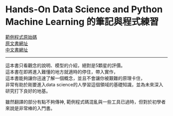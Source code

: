 # Hands-On Data Science and Python Machine Learning 的筆記與程式練習

[範例程式原始碼](https://github.com/packtpublishing/hands-on-data-science-and-python-machine-learning)<br>
[原文書網址](https://www.packtpub.com/big-data-and-business-intelligence/data-science-and-machine-learning-python-hands)<br>
[中文書網址](https://www.books.com.tw/products/0010900123)

---

這本書只看觀念的說明、模型的介紹，絕對是5顆星的評價。<br>
這本書在即將進入難懂的地方就適時的停住，帶入實作，<br>
這本書能夠讓你迅速了解一個概念，並且不會讓你被艱難的原理卡住，<br>
非常有助於剛要進入data science的人學習這個領域的基礎知識，並為未來深入研究打下良好的地基。

雖然翻譯的部分有點不夠傳神, 範例程式碼混亂與一些工具已過時，但對於初學者來說是非常棒的入門書。
